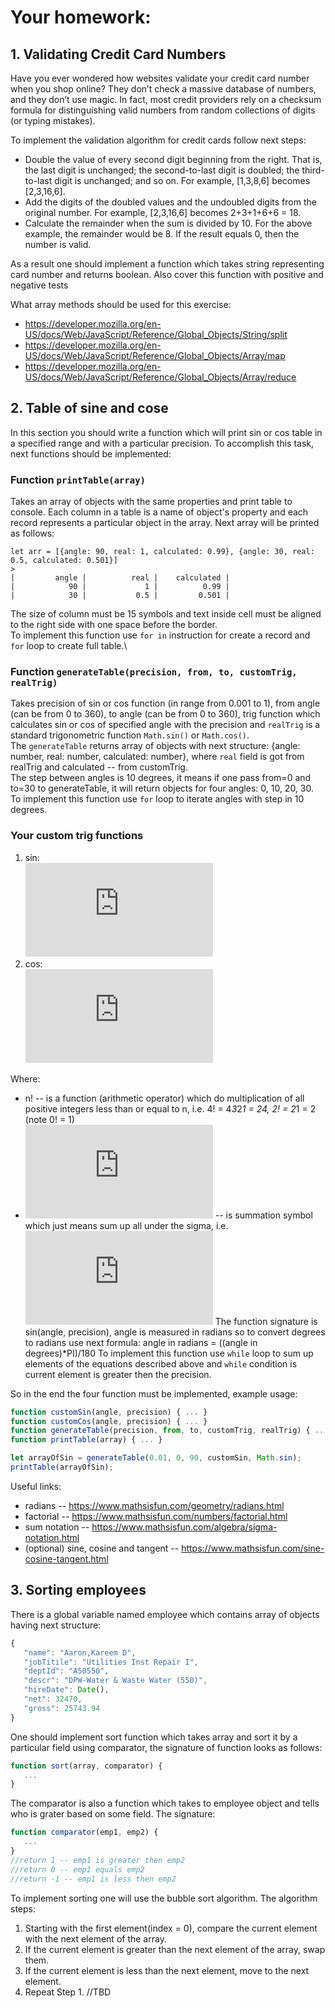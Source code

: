 # Your homework:

## 1. Validating Credit Card Numbers
Have you ever wondered how websites validate your credit card
number when you shop online? They don’t check a massive database
of numbers, and they don’t use magic. In fact, most credit providers
rely on a checksum formula for distinguishing valid numbers from
random collections of digits (or typing mistakes).

To implement the validation algorithm for
credit cards follow next steps:

- Double the value of every second digit beginning from the right.
That is, the last digit is unchanged; the second-to-last digit is doubled; the third-to-last digit is unchanged; and so on. For example,
[1,3,8,6] becomes [2,3,16,6].
- Add the digits of the doubled values and the undoubled digits from the original number. For example, [2,3,16,6] becomes
2+3+1+6+6 = 18.
- Calculate the remainder when the sum is divided by 10. For the
above example, the remainder would be 8.
If the result equals 0, then the number is valid.

As a result one should implement a function which takes string representing card number and returns boolean.
Also cover this function with positive and negative tests

What array methods should be used for this exercise:
- https://developer.mozilla.org/en-US/docs/Web/JavaScript/Reference/Global_Objects/String/split
- https://developer.mozilla.org/en-US/docs/Web/JavaScript/Reference/Global_Objects/Array/map
- https://developer.mozilla.org/en-US/docs/Web/JavaScript/Reference/Global_Objects/Array/reduce

## 2. Table of sine and cose
In this section you should write a function which will print sin or cos table in a specified range and with a particular precision.
To accomplish this task, next functions should be implemented:
### Function `printTable(array)` 
Takes an array of objects with the same properties and print table to console.
Each column in a table is a name of object's property and each record represents a particular object in the array.
Next array will be printed as follows:
```
let arr = [{angle: 90, real: 1, calculated: 0.99}, {angle: 30, real: 0.5, calculated: 0.501}]
>
|         angle |          real |    calculated |
|            90 |             1 |          0.99 |
|            30 |           0.5 |         0.501 |
```

The size of column must be 15 symbols and text inside cell must be aligned to the right side with one space before the border.\
To implement this function use `for in` instruction for create a record and `for` loop to create full table.\
### Function `generateTable(precision, from, to, customTrig, realTrig)` 
Takes precision of sin or cos function (in range from 0.001 to 1), from angle (can be from 0 to 360), to angle (can be from 0 to 360), trig function which calculates sin or cos of specified angle with the precision and `realTrig` is a standard trigonometric function `Math.sin()` or `Math.cos()`.\
 The `generateTable` returns array of objects with next structure: {angle: number, real: number, calculated: number}, where `real` field is got from realTrig and calculated -- from customTrig.\
 The step between angles is 10 degrees, it means if one pass from=0 and to=30 to generateTable, it will return objects for four angles: 0, 10, 20, 30.\
 To implement this function use `for` loop to iterate angles with step in 10 degrees.

### Your custom trig functions
1) sin:\
![sin_equation](http://www.sciweavers.org/tex2img.php?eq=%5Csum_%7Bi%3D0%7D%5E%7Bn%7D%20f%28i%29&bc=White&fc=Black&im=jpg&fs=12&ff=arev&edit=)
2) cos:\
![cos_equation](http://www.sciweavers.org/tex2img.php?eq=%5Csum_%7Bi%3D0%7D%5E%7Bn%7D%20f%28i%29&bc=White&fc=Black&im=jpg&fs=12&ff=arev&edit=)

 Where:
  - n! -- is a function (arithmetic operator) which do multiplication of  all positive integers less than or equal to n, i.e. 4! = 4*3*2*1 = 24, 2! = 2*1 = 2 (note 0! = 1)
  - ![sum](http://www.sciweavers.org/tex2img.php?eq=%5Csum_%7Bi%3D0%7D%5E%7Bn%7D%20f%28i%29&bc=White&fc=Black&im=jpg&fs=12&ff=arev&edit=)
   -- is summation symbol which just means sum up all under the sigma, i.e. ![sum_ex_1](http://www.sciweavers.org/tex2img.php?eq=%5Csum_%7Bi%3D0%7D%5E%7B3%7Di%20%3D%200%20%2B%201%20%2B%202%20%2B%203%20%3D%206%20&bc=White&fc=Black&im=jpg&fs=12&ff=arev&edit=)
 The function signature is sin(angle, precision), angle is measured in radians so to convert degrees to radians use next formula: angle in radians = ((angle in degrees)*PI)/180
 To implement this function use `while` loop to sum up elements of the equations described above and `while` condition is current element is greater then the precision.

So in the end the four function must be implemented, example usage:

```javascript
function customSin(angle, precision) { ... }
function customCos(angle, precision) { ... }
function generateTable(precision, from, to, customTrig, realTrig) { ... }
function printTable(array) { ... }

let arrayOfSin = generateTable(0.01, 0, 90, customSin, Math.sin);
printTable(arrayOfSin);
```

  Useful links:
  
- radians -- https://www.mathsisfun.com/geometry/radians.html
- factorial -- https://www.mathsisfun.com/numbers/factorial.html
- sum notation -- https://www.mathsisfun.com/algebra/sigma-notation.html
- (optional) sine, cosine and tangent -- https://www.mathsisfun.com/sine-cosine-tangent.html

## 3. Sorting employees
There is a global variable named employee which contains array of objects having next structure:

```javascript
{
   "name": "Aaron,Kareem D",
   "jobTitile": "Utilities Inst Repair I",
   "deptId": "A50550",
   "descr": "DPW-Water & Waste Water (550)",
   "hireDate": Date(),
   "net": 32470,
   "gross": 25743.94
}
```

One should implement sort function which takes array and sort it by a particular field using comparator, the signature of function looks as follows:
```javascript
function sort(array, comparator) {
   ...
}
```
The comparator is also a function which takes to employee object and tells who is grater based on some field. The signature:

```javascript
function comparator(emp1, emp2) {
   ...
}
//return 1 -- emp1 is greater then emp2
//return 0 -- emp1 equals emp2
//return -1 -- emp1 is less then emp2
```

To implement sorting one will use the bubble sort algorithm.
The algorithm steps:

1. Starting with the first element(index = 0), compare the current element with the next element of the array.
2. If the current element is greater than the next element of the array, swap them.
3. If the current element is less than the next element, move to the next element.
4. Repeat Step 1.
//TBD

